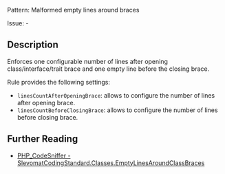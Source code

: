 Pattern: Malformed empty lines around braces

Issue: -

## Description

Enforces one configurable number of lines after opening class/interface/trait brace and one empty line before the closing brace.

Rule provides the following settings:

* `linesCountAfterOpeningBrace`: allows to configure the number of lines after opening brace.
* `linesCountBeforeClosingBrace`: allows to configure the number of lines before closing brace.

## Further Reading

* [PHP_CodeSniffer - SlevomatCodingStandard.Classes.EmptyLinesAroundClassBraces](https://github.com/slevomat/coding-standard/blob/master/doc/classes.md#slevomatcodingstandardclassesemptylinesaroundclassbraces-)
